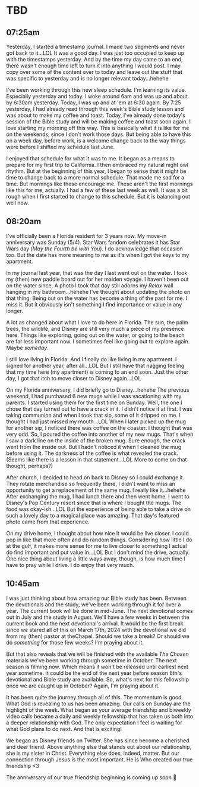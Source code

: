 # TBD

## 07:25am

Yesterday, I started a timestamp journal. I made two segments and never got back to it...LOL It was a good day. I was just too occupied to keep up with the timestamps yesterday. And by the time my day came to an end, there wasn't enough time left to turn it into anything I would post. I may copy over some of the content over to today and leave out the stuff that was specific to yesterday and is no longer relevant today...hehehe

I've been working through this new sleep schedule. I'm learning its value. Especially yesterday and today. I woke around 6am and was up and about by 6:30am yesterday. Today, I was up and at 'em at 6:30 again. By 7:25 yesterday, I had already read through this week's Bible study lesson and was about to make my coffee and toast. Today, I've already done today's session of the Bible study and will be making coffee and toast soon again. I love starting my morning off this way. This is basically what it is like for me on the weekends, since I don't work those days. But being able to have this on a week day, before work, is a welcome change back to the way things were before I shifted my schedule last June.

I enjoyed that schedule for what it was to me. It began as a means to prepare for my first trip to California. I then embraced my natural night owl rhythm. But at the beginning of this year, I began to sense that it might be time to change back to a more normal schedule. That made me sad for a time. But mornings like these encourage me. These aren't the first mornings like this for me, actually. I had a few of these last week as well. It was a bit rough when I first started to change to this schedule. But it is balancing out well now.

## 08:20am

I've officially been a Florida resident for 3 years now. My move-in anniversary was Sunday (5/4). Star Wars fandom celebrates it has Star Wars day (*May the Fourth be with You*). I do acknowledge that occasion too. But the date has more meaning to me as it's when I got the keys to my apartment.

In my journal last year, that was the day I last went out on the water. I took my (then) new paddle board out for her maiden voyage. I haven't been out on the water since. A photo I took that day still adorns my *Relax* wall hanging in my bathroom...hehehe I've thought about updating the photo on that thing. Being out on the water has become a thing of the past for me. I miss it. But it obviously isn't something I find importance or value in any longer.

A lot as changed about what I love to do here in Florida. The sun, the palm trees, the wildlife, and Disney are still very much a piece of my presence here. Things like exploring, going out on the water, or going to the beach are far less important now. I sometimes feel like going out to explore again. Maybe *someday*.

I still love living in Florida. And I finally do like living in my apartment. I signed for another year, after all...LOL But I still have that nagging feeling that my time here (my apartment) is coming to an end soon. Just the other day, I got that itch to move closer to Disney again...LOL

On my Florida anniversary, I did briefly go to Disney...hehehe The previous weekend, I had purchased 6 new mugs while I was vacationing with my parents. I started using them for the first time on Sunday. Well, the one I chose that day turned out to have a crack in it. I didn't notice it at first. I was taking communion and when I took that sip, some of it dripped on me. I thought I had just missed my mouth...LOL When I later picked up the mug for another sip, I noticed there was coffee on the coaster. I thought that was very odd. So, I poured the coffee into another of my new mugs. That's when I saw a dark line on the inside of the broken mug. Sure enough, the crack went from the inside out. But I hadn't noticed it when I cleaned the mug before using it. The darkness of the coffee is what revealed the crack. (Seems like there is a lesson in that statement...LOL More to come on that thought, perhaps?)

After church, I decided to head on back to Disney so I could exchange it. They rotate merchandise so frequently there, I didn't want to miss an opportunity to get a replacement of the same mug. I really like it...hehehe After exchanging the mug, I had lunch there and then went home. I went to Disney's Pop Century resort since that is where I bought the mugs. The food was okay-ish...LOL But the experience of being able to take a drive on such a lovely day to a magical place was amazing. That day's featured photo came from that experience.

On my drive home, I thought about how nice it would be live closer. I could pop in like that more often and do random things. Considering how little I do at the gulf, it makes more sense for me to live closer to something I actual do find important and put value in...LOL But I don't mind the drive, actually. One nice thing about living a little ways away, though, is how much time I have to pray while I drive. I do enjoy that very much.

## 10:45am

I was just thinking about how amazing our Bible study has been. Between the devotionals and the study, we've been working through it for over a year. The current book will be done in mid-June. The next devotional comes out in July and the study in August. We'll have a few weeks in between the current book and the next devotional's arrival. It would be the first break since we stared all of this on March 17th, 2024 with the devotional we did from my (then) pastor at theChapel. Should we take a break? Or should we do *something* for those few weeks? I'm praying about it.

But that also reveals that we will be finished with the available *The Chosen* materials we've been working through sometime in October. The next season is filming now. Which means it won't be released until earliest next year sometime. It could be the end of the next year before season 6th's devotional and Bible study are available. So, what's next for this fellowship once we are caught up in October? Again, I'm praying about it.

It has been quite the journey through all of this. The momentum is good. What God is revealing to us has been amazing. Our calls on Sunday are the highlight of the week. What began as your average friendship and biweekly video calls became a daily and weekly fellowship that has taken us both into a deeper relationship with God. The only expectation I feel is waiting for what God plans to do next. And that is exciting!

We began as Disney friends on Twitter. She has since become a cherished and deer friend. Above anything else that stands out about our relationship, she is my sister in Christ. Everything else does, indeed, matter. But our connection through Jesus is the most important. He is Who created our true friendship <3

The anniversary of our true friendship beginning is coming up soon 🤭

